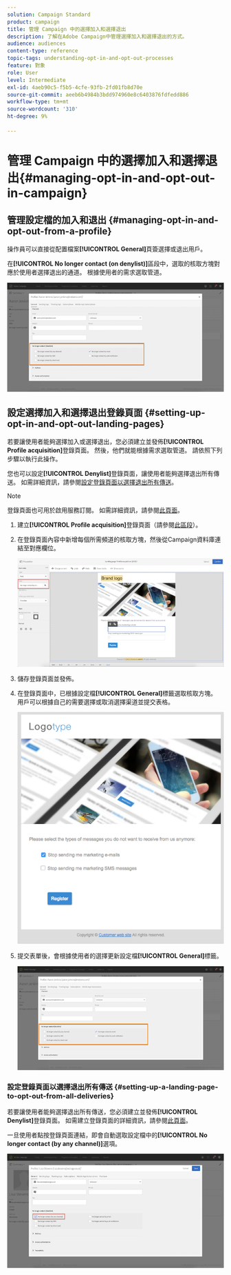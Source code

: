 ```yaml
---
solution: Campaign Standard
product: campaign
title: 管理 Campaign 中的選擇加入和選擇退出
description: 了解在Adobe Campaign中管理選擇加入和選擇退出的方式。
audience: audiences
content-type: reference
topic-tags: understanding-opt-in-and-opt-out-processes
feature: 對象
role: User
level: Intermediate
exl-id: 4aeb90c5-f5b5-4cfe-93fb-2fd01fb8d70e
source-git-commit: aeeb6b4984b3bdd974960e8c6403876fdfedd886
workflow-type: tm+mt
source-wordcount: '310'
ht-degree: 9%

---
```


# 管理 Campaign 中的選擇加入和選擇退出{#managing-opt-in-and-opt-out-in-campaign}

## 管理設定檔的加入和退出 {#managing-opt-in-and-opt-out-from-a-profile}

操作員可以直接從配置檔案&#x200B;**[!UICONTROL General]**&#x200B;頁簽選擇或退出用戶。

在&#x200B;**[!UICONTROL No longer contact (on denylist)]**&#x200B;區段中，選取的核取方塊對應於使用者選擇退出的通道。 根據使用者的需求選取管道。

![](assets/optin_landingpage_3.png)

## 設定選擇加入和選擇退出登錄頁面 {#setting-up-opt-in-and-opt-out-landing-pages}

若要讓使用者能夠選擇加入或選擇退出，您必須建立並發佈&#x200B;**[!UICONTROL Profile acquisition]**&#x200B;登錄頁面。 然後，他們就能根據需求選取管道。 請依照下列步驟以執行此操作。

您也可以設定&#x200B;**[!UICONTROL Denylist]**&#x200B;登錄頁面，讓使用者能夠選擇退出所有傳送。 如需詳細資訊，請參閱[設定登錄頁面以選擇退出所有傳送](#setting-up-a-landing-page-to-opt-out-from-all-deliveries)。

>[!NOTE]
>
>登錄頁面也可用於啟用服務訂閱。 如需詳細資訊，請參閱[此頁面](../../channels/using/configuring-landing-page.md#linking-a-landing-page-to-a-service)。

1. 建立&#x200B;**[!UICONTROL Profile acquisition]**&#x200B;登錄頁面（請參閱[此區段](../../channels/using/getting-started-with-landing-pages.md)）。
1. 在登錄頁面內容中新增每個所需頻道的核取方塊，然後從Campaign資料庫連結至對應欄位。

   ![](assets/optin_landingpage_1.png)

1. 儲存登錄頁面並發佈。
1. 在登錄頁面中，已根據設定檔&#x200B;**[!UICONTROL General]**&#x200B;標籤選取核取方塊。 用戶可以根據自己的需要選擇或取消選擇渠道並提交表格。

   ![](assets/optin_landingpage_2.png)

1. 提交表單後，會根據使用者的選擇更新設定檔&#x200B;**[!UICONTROL General]**&#x200B;標籤。

   ![](assets/optin_landingpage_3.png)

### 設定登錄頁面以選擇退出所有傳送 {#setting-up-a-landing-page-to-opt-out-from-all-deliveries}

若要讓使用者能夠選擇退出所有傳送，您必須建立並發佈&#x200B;**[!UICONTROL Denylist]**&#x200B;登錄頁面。 如需建立登錄頁面的詳細資訊，請參閱[此頁面](../../channels/using/getting-started-with-landing-pages.md)。

一旦使用者點按登錄頁面連結，即會自動選取設定檔中的&#x200B;**[!UICONTROL No longer contact (by any channel)]**&#x200B;選項。

![](assets/blocklisting_allchannels.png)
